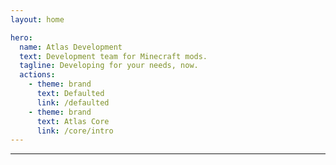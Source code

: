 ```yaml
---
layout: home

hero:
  name: Atlas Development
  text: Development team for Minecraft mods.
  tagline: Developing for your needs, now.
  actions:
    - theme: brand
      text: Defaulted
      link: /defaulted
    - theme: brand
      text: Atlas Core
      link: /core/intro
---
```


***

<script setup>
import { data as posts } from './blog/blog.data.js'
</script>

<template>
  <h1>Updates & Development Progress</h1>
  <hr>
  <ul>
    <li v-for="post of posts">
      <a :href="post.url">{{ post.title }}</a>
      <span style="font-size: 16px;"> by {{ post.author }} on {{ post.date.string }}</span>
      <br>
      <span style="font-size: 22px;">{{ post.desc }}</span>
    </li>
  </ul>
</template>
